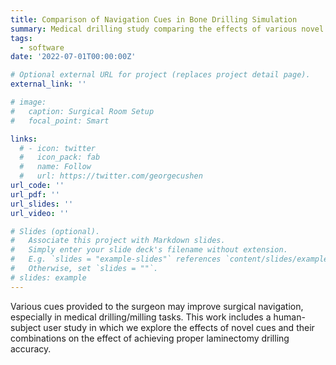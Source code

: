 ```yaml
---
title: Comparison of Navigation Cues in Bone Drilling Simulation
summary: Medical drilling study comparing the effects of various novel cues provided in drill navigation for laminectomy surgery simulation.
tags:
  - software
date: '2022-07-01T00:00:00Z'

# Optional external URL for project (replaces project detail page).
external_link: ''

# image:
#   caption: Surgical Room Setup
#   focal_point: Smart

links:
  # - icon: twitter
  #   icon_pack: fab
  #   name: Follow
  #   url: https://twitter.com/georgecushen
url_code: ''
url_pdf: ''
url_slides: ''
url_video: ''

# Slides (optional).
#   Associate this project with Markdown slides.
#   Simply enter your slide deck's filename without extension.
#   E.g. `slides = "example-slides"` references `content/slides/example-slides.md`.
#   Otherwise, set `slides = ""`.
# slides: example
---
```


Various cues provided to the surgeon may improve surgical navigation, especially in medical drilling/milling tasks. This work includes a human-subject user study in which we explore the effects of novel cues and their combinations on the effect of achieving proper laminectomy drilling accuracy.